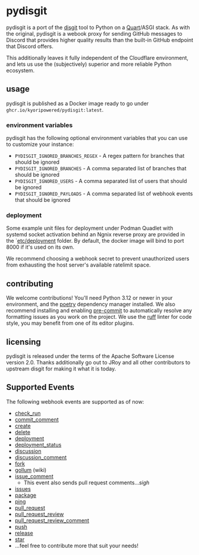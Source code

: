 # pydisgit

pydisgit is a port of the [disgit](https://github.com/JRoy/disgit) tool to Python on a [Quart](https://quart.palletsprojects.com/en/latest/)/ASGI stack. As with the original, pydisgit is a webook proxy for sending GitHub messages to Discord that provides higher quality results than the built-in GitHub endpoint that Discord offers.

This additionally leaves it fully independent of the Cloudflare environment, and lets us use the (subjectively) superior and more reliable Python ecosystem.

## usage

pydisgit is published as a Docker image ready to go under `ghcr.io/kyoripowered/pydisgit:latest`.

### environment variables

pydisgit has the following optional environment variables that you can use to customize your instance:

- `PYDISGIT_IGNORED_BRANCHES_REGEX` - A regex pattern for branches that should be ignored
- `PYDISGIT_IGNORED_BRANCHES` - A comma separated list of branches that should be ignored
- `PYDISGIT_IGNORED_USERS` - A comma separated list of users that should be ignored
- `PYDISGIT_IGNORED_PAYLOADS` - A comma separated list of webhook events that should be ignored

### deployment

Some example unit files for deployment under Podman Quadlet with systemd socket activation behind an Ngnix reverse proxy are provided in the `[etc/deployment](etc/deployment) folder. By default, the docker image will bind to port 8000 if it's used on its own.

We recommend choosing a webhook secret to prevent unauthorized users from exhausting the host server's available ratelimit space.

## contributing

We welcome contributions! You'll need Python 3.12 or newer in your environment, and the [poetry](https://python-poetry.org) dependency manager installed. We also recommend installing and enabling [pre-commit](https://pre-commit.com/#install) to automatically resolve any formatting issues as you work on the project. We use the [ruff](https://docs.astral.sh/ruff) linter for code style, you may benefit from one of its editor plugins.

## licensing

pydisgit is released under the terms of the Apache Software License version 2.0. Thanks additionally go out to JRoy and all other contributors to upstream disgit for making it what it is today.

## Supported Events

The following webhook events are supported as of now:

* [check_run](https://docs.github.com/en/developers/webhooks-and-events/webhook-events-and-payloads#check_run)
* [commit_comment](https://docs.github.com/en/developers/webhooks-and-events/webhook-events-and-payloads#commit_comment)
* [create](https://docs.github.com/en/developers/webhooks-and-events/webhook-events-and-payloads#create)
* [delete](https://docs.github.com/en/developers/webhooks-and-events/webhook-events-and-payloads#delete)
* [deployment](https://docs.github.com/en/developers/webhooks-and-events/webhooks/webhook-events-and-payloads#deployment)
* [deployment_status](https://docs.github.com/en/developers/webhooks-and-events/webhooks/webhook-events-and-payloads#deployment_status)
* [discussion](https://docs.github.com/en/developers/webhooks-and-events/webhook-events-and-payloads#discussion)
* [discussion_comment](https://docs.github.com/en/developers/webhooks-and-events/webhook-events-and-payloads#discussion_comment)
* [fork](https://docs.github.com/en/developers/webhooks-and-events/webhook-events-and-payloads#fork)
* [gollum](https://docs.github.com/en/developers/webhooks-and-events/webhooks/webhook-events-and-payloads#gollum) (wiki)
* [issue_comment](https://docs.github.com/en/developers/webhooks-and-events/webhook-events-and-payloads#issue_comment)
  * This event also sends pull request comments...*sigh*
* [issues](https://docs.github.com/en/developers/webhooks-and-events/webhook-events-and-payloads#issues)
* [package](https://docs.github.com/en/webhooks-and-events/webhooks/webhook-events-and-payloads#package)
* [ping](https://docs.github.com/en/developers/webhooks-and-events/webhook-events-and-payloads#ping)
* [pull_request](https://docs.github.com/en/developers/webhooks-and-events/webhook-events-and-payloads#pull_request)
* [pull_request_review](https://docs.github.com/en/developers/webhooks-and-events/webhook-events-and-payloads#pull_request_review)
* [pull_request_review_comment](https://docs.github.com/en/developers/webhooks-and-events/webhook-events-and-payloads#pull_request_review_comment)
* [push](https://docs.github.com/en/developers/webhooks-and-events/webhook-events-and-payloads#push)
* [release](https://docs.github.com/en/developers/webhooks-and-events/webhook-events-and-payloads#release)
* [star](https://docs.github.com/en/developers/webhooks-and-events/webhook-events-and-payloads#star)
* ...feel free to contribute more that suit your needs!
